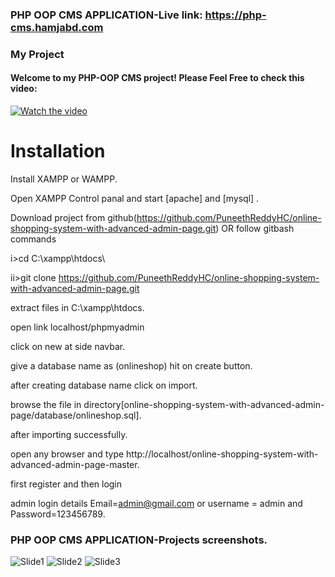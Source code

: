 ### PHP OOP CMS APPLICATION-Live link: https://php-cms.hamjabd.com
### My Project
#### Welcome to my PHP-OOP CMS project! Please Feel Free to check this video:
[![Watch the video](https://img.youtube.com/vi/Se89eh0DHJM/0.jpg)](https://www.youtube.com/embed/Se89eh0DHJM)

# Installation
Install XAMPP or WAMPP.

Open XAMPP Control panal and start [apache] and [mysql] .

Download project from github(https://github.com/PuneethReddyHC/online-shopping-system-with-advanced-admin-page.git)
OR follow gitbash commands

i>cd C:\xampp\htdocs\

ii>git clone https://github.com/PuneethReddyHC/online-shopping-system-with-advanced-admin-page.git

extract files in C:\xampp\htdocs.

open link localhost/phpmyadmin

click on new at side navbar.

give a database name as (onlineshop) hit on create button.

after creating database name click on import.

browse the file in directory[online-shopping-system-with-advanced-admin-page/database/onlineshop.sql].

after importing successfully.

open any browser and type http://localhost/online-shopping-system-with-advanced-admin-page-master.

first register and then login

admin login details Email=admin@gmail.com or username = admin and Password=123456789.


### PHP OOP CMS APPLICATION-Projects screenshots.
![Slide1](https://github.com/AmirHam-Za/cms-oop/assets/125890933/5250b8ab-3d13-4f97-81b6-40b9c696bbb5)
![Slide2](https://github.com/AmirHam-Za/cms-oop/assets/125890933/9d1c8eb0-d99a-48d4-ab2f-795641b86010)
![Slide3](https://github.com/AmirHam-Za/cms-oop/assets/125890933/91bc6206-99a0-46e2-b63a-fc8a19785217)


